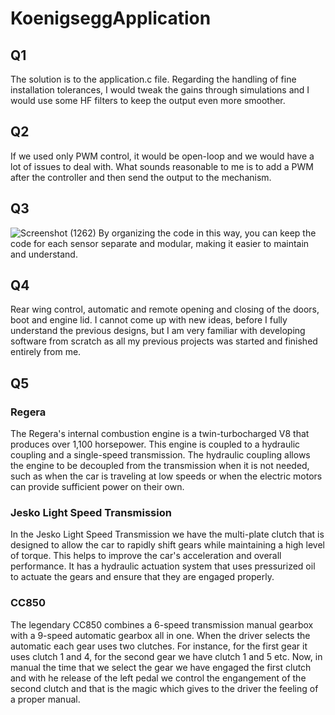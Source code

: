 # KoenigseggApplication

## Q1
The solution is to the application.c file. Regarding the handling of fine installation tolerances, I would tweak the gains through simulations and I would use some HF filters to keep the output even more smoother.

## Q2
If we used only PWM control, it would be open-loop and we would have a lot of issues to deal with. What sounds reasonable to me is to add a PWM after the controller and then send the output to the mechanism.

## Q3
![Screenshot (1262)](https://user-images.githubusercontent.com/58566096/211379810-68b0822f-19fc-4434-8825-7e9d9510d45b.png)
By organizing the code in this way, you can keep the code for each sensor separate and modular, making it easier to maintain and understand.

    

## Q4
Rear wing control, automatic and remote opening and closing of the doors, boot and engine lid. I cannot come up with new ideas, before I fully understand the previous designs, but I am very familiar with developing software from scratch as all my previous projects was started and finished entirely from me.

## Q5
### Regera
The Regera's internal combustion engine is a twin-turbocharged V8 that produces over 1,100 horsepower. This engine is coupled to a hydraulic coupling and a single-speed transmission. The hydraulic coupling allows the engine to be decoupled from the transmission when it is not needed, such as when the car is traveling at low speeds or when the electric motors can provide sufficient power on their own.
### Jesko Light Speed Transmission
In the Jesko Light Speed Transmission we have the multi-plate clutch that is designed to allow the car to rapidly shift gears while maintaining a high level of torque. This helps to improve the car's acceleration and overall performance. It has a hydraulic actuation system that uses pressurized oil to actuate the gears and ensure that they are engaged properly.
### CC850
The legendary CC850 combines a 6-speed transmission manual gearbox with a 9-speed automatic gearbox all in one. When the driver selects the automatic each gear uses two clutches. For instance, for the first gear it uses clutch 1 and 4, for the second gear we have clutch 1 and 5 etc. Now, in manual the time that we select the gear we have engaged the first clutch and with he release of the left pedal we control the engangement of the second clutch and that is the magic which gives to the driver the feeling of a proper manual.
